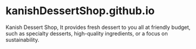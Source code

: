 # kanishDessertShop.github.io
Kanish Dessert Shop, It provides fresh dessert to you all at friendly budget, such as specialty desserts, high-quality ingredients, or a focus on sustainability.
